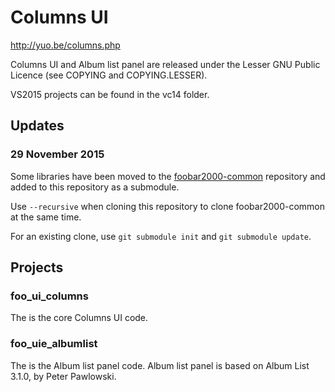 # Columns UI

http://yuo.be/columns.php

Columns UI and Album list panel are released under the Lesser GNU Public Licence (see COPYING and COPYING.LESSER).

VS2015 projects can be found in the vc14 folder.

## Updates

### 29 November 2015

Some libraries have been moved to the [foobar2000-common](https://github.com/msquared2/foobar2000-common) repository and added to this repository as a submodule. 

Use `--recursive` when cloning this repository to clone foobar2000-common at the same time.

For an existing clone, use `git submodule init` and `git submodule update`.

## Projects

### foo_ui_columns

The is the core Columns UI code.

### foo_uie_albumlist

The is the Album list panel code. Album list panel is based on Album List 3.1.0, by Peter Pawlowski.
